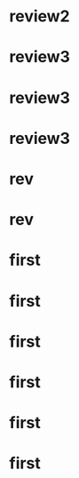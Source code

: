 # review2
# review3
# review3
# review3
# rev
# rev
# first
# first
# first
# first
# first
# first
